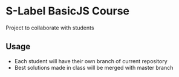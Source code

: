 S-Label BasicJS Course
======================

Project to collaborate with students

Usage
-----

* Each student will have their own branch of current repository
* Best solutions made in class will be merged with master branch
